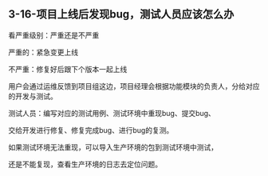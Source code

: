 ## 3-16-项目上线后发现bug，测试人员应该怎么办

看严重级别：严重还是不严重

严重的：紧急变更上线

不严重：修复好后跟下个版本一起上线

用户会通过运维反馈到项目组这边，项目经理会根据功能模块的负责人，分给对应的开发与测试。

测试人员：编写对应的测试用例、测试环境中重现bug、提交bug、

交给开发进行修复、修复完成bug、进行bug的复测。

如果测试环境无法重现，可以导入生产环境的包到测试环境中测试，

还是不能复现，查看生产环境的日志去定位问题。
